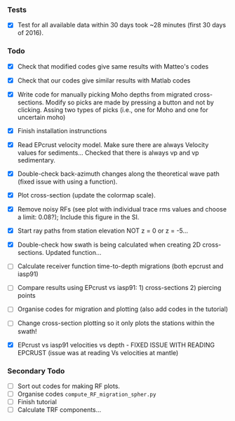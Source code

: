 ### Tests
- [X] Test for all available data within 30 days took ~28 minutes (first 30 days of 2016).

### Todo
- [X] Check that modified codes give same results with Matteo's codes 
- [X] Check that our codes give similar results with Matlab codes 
- [X] Write code for manually picking Moho depths from migrated cross-sections. Modify so 
picks are made by pressing a button and not by clicking. Assing two types of
picks (i.e., one for Moho and one for uncertain moho)
- [X] Finish installation instrunctions
- [X] Read EPcrust velocity model. Make sure there are always Velocity values for sediments...
Checked that there is always vp and vp sedimentary.
- [X] Double-check back-azimuth changes along the theoretical wave path (fixed issue with using a function). 
- [X] Plot cross-section (update the colormap scale).
- [X] Remove noisy RFs (see plot with individual trace rms values and choose a limit: 0.08?); Include this figure in the SI.
- [X] Start ray paths from station elevation NOT z = 0 or z = -5...
- [X] Double-check how swath is being calculated when creating 2D cross-sections. Updated function...
- [ ] Calculate receiver function time-to-depth migrations (both epcrust and iasp91)
- [ ] Compare results using EPcrust vs iasp91: 1) cross-sections 2) piercing points
- [ ] Organise codes for migration and plotting (also add codes in the tutorial)
- [ ] Change cross-section plotting so it only plots the stations within the swath!
- [X] EPcrust vs iasp91 velocities vs depth - FIXED ISSUE WITH READING EPCRUST (issue was at reading Vs velocities at mantle)




### Secondary Todo
- [ ] Sort out codes for making RF plots.
- [ ] Organise codes `compute_RF_migration_spher.py`
- [ ] Finish tutorial
- [ ] Calculate TRF components...
